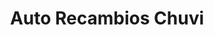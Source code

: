 ---
title: "Auto Recambios Chuvi"
url: /villalba-del-alcor/auto-recambios-chuvi/
shop: piezas de automóviles
---